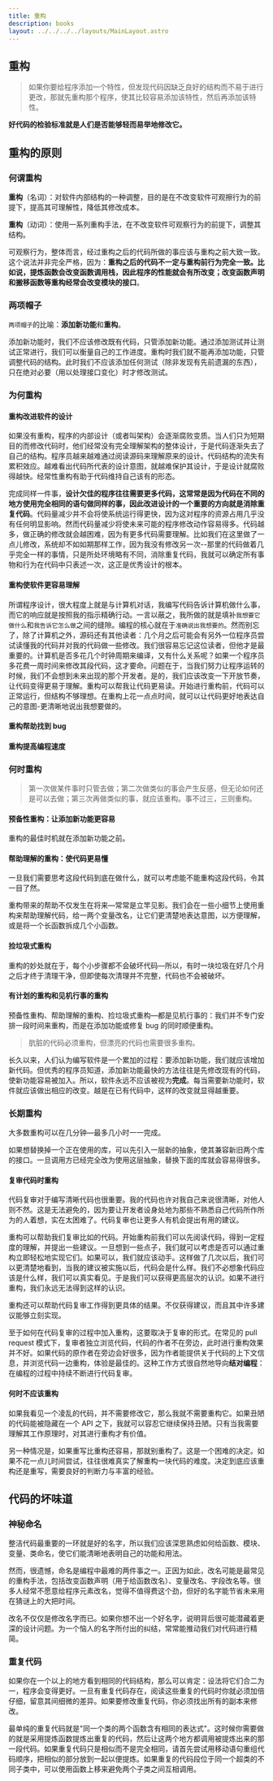 ```yaml
---
title: 重构
description: books
layout: ../../../../layouts/MainLayout.astro
---
```


## 重构

> 如果你要给程序添加一个特性，但发现代码因缺乏良好的结构而不易于进行更改，那就先重构那个程序，使其比较容易添加该特性，然后再添加该特性。

**好代码的检验标准就是人们是否能够轻而易举地修改它。**

## 重构的原则

### 何谓重构

**重构**（名词）：对软件内部结构的一种调整，目的是在不改变软件可观擦行为的前提下，提高其可理解性，降低其修改成本。

**重构**（动词）：使用一系列重构手法，在不改变软件可观察行为的前提下，调整其结构。

可观察行为，整体而言，经过重构之后的代码所做的事应该与重构之前大致一致。这个说法并非完全严格，因为：**重构之后的代码不一定与重构前行为完全一致。比如说，提炼函数会改变函数调用栈，因此程序的性能就会有所改变；改变函数声明和搬移函数等重构经常会改变模块的接口**。

### 两项帽子

`两项帽子`的比喻：**添加新功能**和**重构**。

添加新功能时，我们不应该修改既有代码，只管添加新功能。通过添加测试并让测试正常进行，我们可以衡量自己的工作进度。重构时我们就不能再添加功能，只管调整代码的结构。此时我们不应该添加任何测试（除非发现有先前遗漏的东西），只在绝对必要（用以处理接口变化）时才修改测试。

### 为何重构

#### 重构改进软件的设计

如果没有重构，程序的内部设计（或者叫架构）会逐渐腐败变质。当人们只为短期目的而修改代码时，他们经常没有完全理解架构的整体设计，于是代码逐渐失去了自己的结构。程序员越来越难通过阅读源码来理解原来的设计。代码结构的流失有累积效应。越难看出代码所代表的设计意图，就越难保护其设计，于是设计就腐败得越快。经常性重构有助于代码维持自己该有的形态。

完成同样一件事，**设计欠佳的程序往往需要更多代码，这常常是因为代码在不同的地方使用完全相同的语句做同样的事，因此改进设计的一个重要的方向就是消除重复代码**。代码量减少并不会将使系统运行得更快，因为这对程序的资源占用几乎没有任何明显影响。然而代码量减少将使未来可能的程序修改动作容易得多。代码越多，做正确的修改就会越困难，因为有更多代码需要理解。比如我们在这里做了一点儿修改，系统却不如如期那样工作，因为我没有修改另一次--那里的代码做着几乎完全一样的事情，只是所处环境略有不同，消除重复代码，我就可以确定所有事物和行为在代码中只表述一次，这正是优秀设计的根本。

#### 重构使软件更容易理解

所谓程序设计，很大程度上就是与计算机对话，我编写代码告诉计算机做什么事，而它的响应就是按照我的指示精确行动。一言以蔽之，我所做的就是填补`我想要它做什么`和`我告诉它怎么做`之间的缝隙。编程的核心就在于`准确说出我想要的`。然而别忘了，除了计算机之外，源码还有其他读者：几个月之后可能会有另外一位程序员尝试读懂我的代码并对我的代码做一些修改。我们很容易忘记这位读者，但他才是最重要的。计算机是否多花几个时钟周期来编译，又有什么关系呢？如果一个程序员多花费一周时间来修改其段代码，这才要命。问题在于，当我们努力让程序运转的时候，我们不会想到未来出现的那个开发者。是的，我们应该改变一下开放节奏，让代码变得更易于理解。重构可以帮我让代码更易读。开始进行重构前，代码可以正常运行，但结构不够理想。在重构上花一点点时间，就可以让代码更好地表达自己的意图-更清晰地说出我想要做的。

#### 重构帮助找到 bug

#### 重构提高编程速度

### 何时重构

> 第一次做某件事时只管去做；第二次做类似的事会产生反感，但无论如何还是可以去做；第三次再做类似的事，就应该重构。事不过三，三则重构。

#### 预备性重构：让添加新功能更容易

重构的最佳时机就在添加新功能之前。

#### 帮助理解的重构：使代码更易懂

一旦我们需要思考这段代码到底在做什么，就可以考虑能不能重构这段代码，令其一目了然。

重构带来的帮助不仅发生在将来—常常是立竿见影。我们会在一些小细节上使用重构来帮助理解代码，给一两个变量改名，让它们更清楚地表达意图，以方便理解，或是将一个长函数拆成几个小函数。

#### 捡垃圾式重构

重构的妙处就在于，每个小步骤都不会破坏代码—所以，有时一块垃圾在好几个月之后才终于清理干净，但即使每次清理并不完整，代码也不会被破坏。

#### 有计划的重构和见机行事的重构

预备性重构、帮助理解的重构、捡垃圾式重构—都是见机行事的：我们并不专门安排一段时间来重构，而是在添加功能或修复 bug 的同时顺便重构。

> 肮脏的代码必须重构，但漂亮的代码也需要很多重构。

长久以来，人们认为编写软件是一个累加的过程：要添加新功能，我们就应该增加新代码。但优秀的程序员知道，添加新功能最快的方法往往是先修改现有的代码，使新功能容易被加入。所以，软件永远不应该被视为**完成**。每当需要新功能时，软件就应该做出相应的改变。越是在已有代码中，这样的改变就显得越重要。

### 长期重构

大多数重构可以在几分钟—最多几小时一一完成。

如果想替换掉一个正在使用的库，可以先引入一层新的抽象，使其兼容新旧两个库的接口。一旦调用方已经完全改为使用这层抽象，替换下面的库就会容易得很多。

#### 复审代码时重构

代码复审对于编写清晰代码也很重要。我的代码也许对我自己来说很清晰，对他人则不然。这是无法避免的，因为要让开发者设身处地为那些不熟悉自己代码所作所为的人着想，实在太困难了。代码复审也让更多人有机会提出有用的建议。

重构可以帮助我们复审比如的代码。开始重构前我们可以先阅读代码，得到一定程度的理解，并提出一些建议。一旦想到一些点子，我们就可以考虑是否可以通过重构立即轻松地实现它们。如果可以，我们就应该动手。这样做了几次以后，我们可以更清楚地看到，当我的建议被实施以后，代码会是什么样。我们不必想象代码应该是什么样，我们可以真实看见。于是我们可以获得更高层次的认识。如果不进行重构，我们永远无法得到这样的认识。

重构还可以帮助代码复审工作得到更具体的结果。不仅获得建议，而且其中许多建议能够立刻实现。

至于如何在代码复审的过程中加入重构，这要取决于复审的形式。在常见的 pull request 模式下，复审者独立浏览代码，代码的作者不在旁边，此时进行重构效果并不好。如果代码的原作者在旁边会好很多，因为作者能提供关于代码的上下文信息，并浏览代码一边重构，体验是最佳的。这种工作方式很自然地导向**结对编程**：在编程的过程中持续不断进行代码复审。

#### 何时不应该重构

如果我看见一个凌乱的代码，并不需要修改它，那么我就不需要重构它。如果丑陋的代码能被隐藏在一个 API 之下，我就可以容忍它继续保持丑陋。只有当我需要理解其工作原理时，对其进行重构才有价值。

另一种情况是，如果重写比重构还容易，那就别重构了。这是一个困难的决定。如果不花一点儿时间尝试，往往很难真实了解重构一块代码的难度。决定到底应该重构还是重写，需要良好的判断力与丰富的经验。

## 代码的坏味道

### 神秘命名

整洁代码最重要的一环就是好的名字，所以我们应该深思熟虑如何给函数、模块、变量、类命名，使它们能清晰地表明自己的功能和用法。

然而，很遗憾，命名是编程中最难的两件事之一。正因为如此，改名可能是最常见的重构手法，包括改变函数声明（用于给函数改名）、变量改名、字段改名等。很多人经常不愿意给程序元素改名，觉得不值得费这个劲，但好的名字能节省未来用在猜谜上的大把时间。

改名不仅仅是修改名字而已。如果你想不出一个好名字，说明背后很可能潜藏着更深的设计问题。为一个恼人的名字所付出的纠结，常常能推动我们对代码进行精简。

### 重复代码

如果你在一个以上的地方看到相同的代码结构，那么可以肯定：设法将它们合二为一，程序会变得更好。一旦有重复代码存在，阅读这些重复的代码时你就必须加倍仔细，留意其间细微的差异。如果要修改重复代码，你必须找出所有的副本来修改。

最单纯的重复代码就是"同一个类的两个函数含有相同的表达式"。这时候你需要做的就是采用提炼函数提炼出重复的代码，然后让这两个地方都调用被提炼出来的那一段代码。如果重复代码只是相似而不是完全相同，请首先尝试用移动语句重组代码顺序，把相似的部分放到一起以便提炼。如果重复的代码段位于同一个超类的不同子类中，可以使用函数上移来避免两个子类之间互相调用。
